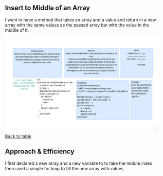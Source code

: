 ## Insert to Middle of an Array
 I want to have a method that takes an array and a value and return in a new array with the same values as the passed array but with the value in the middle of it.

<img src= "./inserShiftArray.png" height="300" width="1000" alt="">

  [Back to table](https://github.com/Marahmusleh/data-structures-and-algorithms/blob/main/java/README.md)

## Approach & Efficiency

I first declared a new array and a new variable to to take the middle index then used a simple for loop to fill the new array with values.